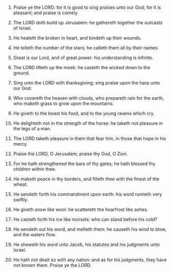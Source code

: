 1. Praise ye the LORD: for it is good to sing praises unto our God;
for it is pleasant; and praise is comely.

2. The LORD doth build up Jerusalem: he gathereth together the
outcasts of Israel.

3. He healeth the broken in heart, and bindeth up their wounds.

4. He telleth the number of the stars; he calleth them all by their
names.

5. Great is our Lord, and of great power: his understanding is
infinite.

6. The LORD lifteth up the meek: he casteth the wicked down to the
ground.

7. Sing unto the LORD with thanksgiving; sing praise upon the harp
unto our God:

8. Who covereth the heaven with clouds, who prepareth rain for the
earth, who maketh grass to grow upon the mountains.

9. He giveth to the beast his food, and to the young ravens which
cry.

10. He delighteth not in the strength of the horse: he taketh not
pleasure in the legs of a man.

11. The LORD taketh pleasure in them that fear him, in those that
hope in his mercy.

12. Praise the LORD, O Jerusalem; praise thy God, O Zion.

13. For he hath strengthened the bars of thy gates; he hath blessed
thy children within thee.

14. He maketh peace in thy borders, and filleth thee with the
finest of the wheat.

15. He sendeth forth his commandment upon earth: his word runneth
very swiftly.

16. He giveth snow like wool: he scattereth the hoarfrost like
ashes.

17. He casteth forth his ice like morsels: who can stand before his
cold?

18. He sendeth out his word, and melteth them: he causeth his wind
to blow, and the waters flow.

19. He sheweth his word unto Jacob, his statutes and his judgments
unto Israel.

20. He hath not dealt so with any nation: and as for his judgments,
they have not known them. Praise ye the LORD.